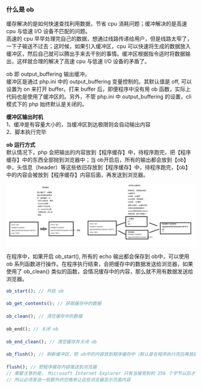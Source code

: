 
### 什么是 ob
缓存解决的是如何快速查找利用数据，节省 cpu 消耗问题；缓冲解决的是高速 cpu 与低速 I/O 设备不匹配的问题。  
高速的 cpu 早早处理完自己的数据，想通过线路传递给用户，但是线路太窄了，一下子输送不过去；这时候，如果引入缓冲区，cpu 可以快速将生成的数据放入缓冲区，然后自己就可以腾出手来去干别的事情。缓冲区根据指令适时将数据输出，这样就合理的解决了高速 cpu 与低速 I/O 设备的矛盾了。  

ob 即 output_buffering  输出缓冲。  
缓冲区是通过 php.ini 中的 output_buffering 变量控制的。其默认值是 off, 可以设置为 on 来打开 buffer。打来 buffer 后，即便程序中没有用 ob 函数，实际上代码也是使用了缓冲区的。另外，不管 php.ini 中 output_buffering 的设置，cli 模式下的 php 始终默认是关闭的。  

**缓冲区输出时机**  
1、缓冲是有容量大小的，当缓冲区到达极限则会自动输出内容  
2、脚本执行完毕  

**ob 运行方式**  
默认情况下，php 会把输出的内容放到【程序缓存】中，待程序跑完，把【程序缓存】中的东西全部抛到浏览器中；当 ob开启后，所有的输出都会放到【ob】中，头信息（header）等这些依旧存放到【程序缓存】中，待程序跑完，【ob】中的内容会被放到【程序缓存】内容后面，再发送到浏览器。  

![ob运行方式](../image/ob-run.png)   

在程序中，如果开启 ob_start(), 所有的 echo 输出都会保存到 ob中，可以使用 ob 系列函数进行操作。在程序执行结束，会把缓存中的数据发送给浏览器，如果使用了 ob_clean() 类似的函数，会情况缓存中的内容，那么就不用有数据发送给浏览器。  

```php
ob_start(); // 开启 ob

ob_get_contents(); // 获取缓存中的数据

ob_clean(); // 清空缓存中的数据

ob_end(); // 关闭 ob

ob_end_clean(); // 清空缓存并关闭 ob

ob_flush(); // 刷新缓冲区，把 ob中的内容放到程序缓存中（默认是在程序执行完后再放到程序缓存中）

flush(); // 把程序缓存内容推送到浏览器
// 需要注意的是， Microsoft Internet Explorer 只有当接受到的 256 个字节以后才开始显示该页面
// 所以必须发送一些额外的空格来让这些浏览器显示页面内容
```
